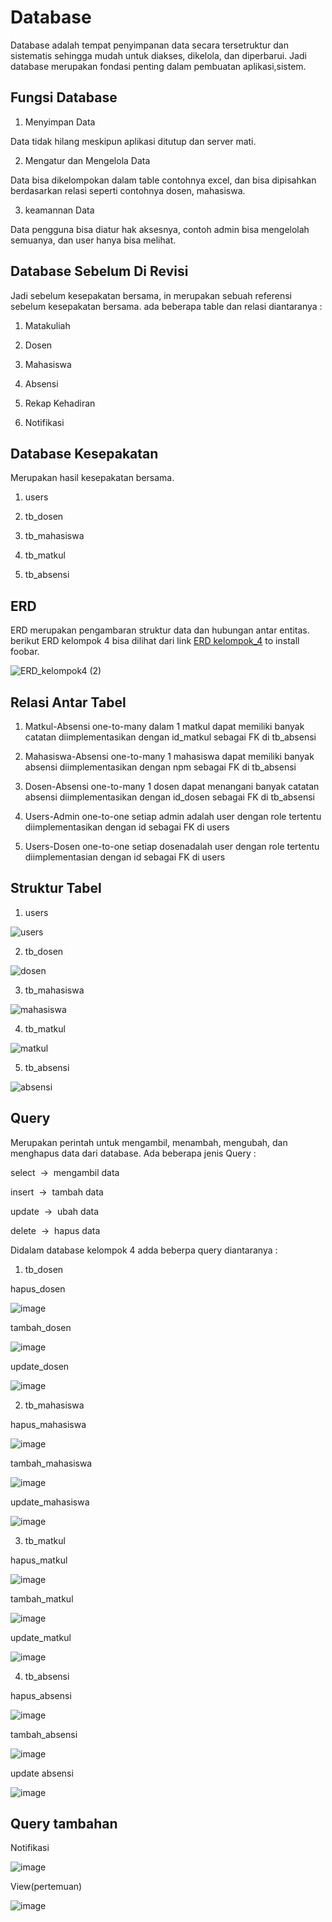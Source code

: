 # Database



Database adalah tempat penyimpanan data secara tersetruktur dan sistematis sehingga mudah untuk diakses, dikelola, dan diperbarui. Jadi database merupakan fondasi penting dalam pembuatan aplikasi,sistem.



## Fungsi Database



1. Menyimpan Data 

Data tidak hilang meskipun aplikasi ditutup dan server mati.

2. Mengatur dan Mengelola Data

Data bisa dikelompokan dalam table contohnya excel, dan bisa dipisahkan berdasarkan relasi seperti contohnya dosen, mahasiswa.

3. keamannan Data

Data pengguna bisa diatur hak aksesnya, contoh admin bisa mengelolah semuanya, dan user hanya bisa melihat.



## Database Sebelum Di Revisi

Jadi sebelum kesepakatan bersama, in merupakan sebuah referensi sebelum kesepakatan bersama. ada beberapa table dan relasi diantaranya :

1. Matakuliah

2. Dosen 

3. Mahasiswa

4. Absensi

5. Rekap Kehadiran

6. Notifikasi



## Database Kesepakatan

Merupakan hasil kesepakatan bersama.

1. users

2. tb_dosen

3. tb_mahasiswa

4. tb_matkul

5. tb_absensi



## ERD

ERD merupakan pengambaran struktur data dan hubungan antar entitas. berikut ERD kelompok 4 bisa dilihat dari link [ERD kelompok_4](https://drive.google.com/file/d/1ITw74a7gaKede_lDFxC7wmh6mW83CC7J/view?usp=sharing) to install foobar.

![ERD_kelompok4 (2)](https://github.com/user-attachments/assets/79c60022-5efa-4635-9f9e-08c74b763658)


## Relasi Antar Tabel

1. Matkul-Absensi
   one-to-many
   dalam 1 matkul dapat memiliki banyak catatan
   diimplementasikan dengan id_matkul sebagai FK di tb_absensi

2. Mahasiswa-Absensi
   one-to-many
   1 mahasiswa dapat memiliki banyak absensi
   diimplementasikan dengan npm sebagai FK di tb_absensi

3. Dosen-Absensi
   one-to-many
   1 dosen dapat menangani banyak catatan absensi
   diimplementasikan dengan id_dosen sebagai FK di tb_absensi

4. Users-Admin
   one-to-one
   setiap admin adalah user dengan role tertentu
   diimplementasikan dengan id sebagai FK di users

5. Users-Dosen
   one-to-one
   setiap dosenadalah user dengan role tertentu
   diimplementasian dengan id sebagai FK di users

## Struktur Tabel

1. users

![users](https://github.com/user-attachments/assets/c18e70d0-ade1-4961-b057-116816108b61)

2. tb_dosen

![dosen](https://github.com/user-attachments/assets/6df7078e-52ce-46ef-9935-7b2224035e7f)

3. tb_mahasiswa

![mahasiswa](https://github.com/user-attachments/assets/8d5ae3d1-f8bd-4c66-80db-f9280060c872)

4. tb_matkul

![matkul](https://github.com/user-attachments/assets/cbc3967f-b6f5-4875-bfe3-a4d1d6a1b82f)

5. tb_absensi

![absensi](https://github.com/user-attachments/assets/0abf4977-dfb8-44d9-94a5-66dcf561c129)



## Query

Merupakan perintah untuk mengambil, menambah, mengubah, dan menghapus data dari database. Ada beberapa jenis Query :

select  ->  mengambil data

insert  ->  tambah data

update  ->  ubah data

delete  ->  hapus data

Didalam database kelompok 4 adda beberpa query diantaranya :

1. tb_dosen

hapus_dosen

![image](https://github.com/user-attachments/assets/bde792fe-4ce0-45d9-a46c-eef6ddaa187e)

tambah_dosen

![image](https://github.com/user-attachments/assets/1364e925-9ef4-4faa-85ca-bf0d4fe52770)

update_dosen

![image](https://github.com/user-attachments/assets/1a818051-bd40-493e-a355-cd386472cb2e)

2. tb_mahasiswa

hapus_mahasiswa

![image](https://github.com/user-attachments/assets/0b07b1c7-ca90-4e6e-b33e-a0e69db7838c)

tambah_mahasiswa

![image](https://github.com/user-attachments/assets/b7286011-abc7-4257-882b-4f83e9b92372)

update_mahasiswa

![image](https://github.com/user-attachments/assets/ea0316b8-07ae-46c0-97f9-1d5217c43f1d)


3. tb_matkul

hapus_matkul

![image](https://github.com/user-attachments/assets/cc43ebe9-5674-4537-a058-3171776a3db9)

tambah_matkul

![image](https://github.com/user-attachments/assets/68e09717-d54d-4e50-8b04-48ea321ae4d3)

update_matkul

![image](https://github.com/user-attachments/assets/38ebad56-e22c-4ae0-aa20-1cb589641d0f)


4. tb_absensi

hapus_absensi

![image](https://github.com/user-attachments/assets/6724cc29-8a9c-425d-9453-a2af727b7701)

tambah_absensi

![image](https://github.com/user-attachments/assets/7a48c806-f31f-4bf9-b0c7-dc9179d47983)

update absensi

![image](https://github.com/user-attachments/assets/c40cca06-2bb1-4f50-acc4-62af8322cd00)


## Query tambahan

Notifikasi 

![image](https://github.com/user-attachments/assets/08eb4b67-4cb8-4fd2-be5f-3893a2c3eaff)

View(pertemuan)

![image](https://github.com/user-attachments/assets/a2815403-f279-4042-99b9-82f59ba7d3b0)
